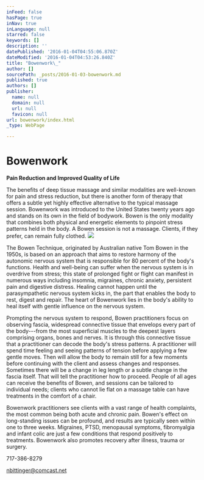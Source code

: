 ```yaml
---
inFeed: false
hasPage: true
inNav: true
inLanguage: null
starred: false
keywords: []
description: ''
datePublished: '2016-01-04T04:55:06.870Z'
dateModified: '2016-01-04T04:53:26.840Z'
title: "Bowenwork\_"
author: []
sourcePath: _posts/2016-01-03-bowenwork.md
published: true
authors: []
publisher:
  name: null
  domain: null
  url: null
  favicon: null
url: bowenwork/index.html
_type: WebPage

---
```

# Bowenwork 

**Pain
Reduction and Improved Quality of Life**

The
benefits of deep tissue massage and similar modalities are well-known for pain
and stress reduction, but there is another form of therapy that offers a subtle
yet highly effective alternative to the typical massage session. Bowenwork was
introduced to the United States twenty years ago and stands on its own in the
field of bodywork. Bowen is the only modality that combines both physical and
energetic elements to pinpoint stress patterns held in the body. A Bowen
session is not a massage. Clients, if they prefer, can remain fully clothed.
![](https://the-grid-user-content.s3-us-west-2.amazonaws.com/5ae77699-bd8d-4974-8c64-0ca63e64e0f5.jpg)

The
Bowen Technique, originated by Australian native Tom Bowen in the 1950s, is
based on an approach that aims to restore harmony of the autonomic nervous
system that is responsible for 80 percent of the body's functions. Health and
well-being can suffer when the nervous system is in overdrive from stress; this
state of prolonged fight or flight can manifest in numerous ways including
insomnia, migraines, chronic anxiety, persistent pain and digestive distress.
Healing cannot happen until the parasympathetic nervous system kicks in, the
part that enables the body to rest, digest and repair. The heart of Bowenwork
lies in the body's ability to heal itself with gentle influence on the nervous
system.

Prompting
the nervous system to respond, Bowen practitioners focus on observing fascia,
widespread connective tissue that envelops every part of the body---from the most
superficial muscles to the deepest layers comprising organs, bones and nerves.
It is through this connective tissue that a practitioner can decode the body's
stress patterns. A practitioner will spend time feeling and seeing patterns of
tension before applying a few gentle moves. Then will allow the body to remain
still for a few moments before continuing with the client and assess changes
and responses. Sometimes there will be a change in leg length or a subtle
change in the fascia itself. That will tell the practitioner how to proceed.
People of all ages can receive the benefits of Bowen, and sessions can be tailored
to individual needs; clients who cannot lie flat on a massage table can have
treatments in the comfort of a chair.

Bowenwork
practitioners see clients with a vast range of health complaints, the most
common being both acute and chronic pain. Bowen's effect on long-standing
issues can be profound, and results are typically seen within one to three
weeks. Migraines, PTSD, menopausal symptoms, fibromyalgia and infant colic are
just a few conditions that respond positively to treatments. Bowenwork also promotes
recovery after illness, trauma or surgery. 

717-386-8279

nbittinger@comcast.net